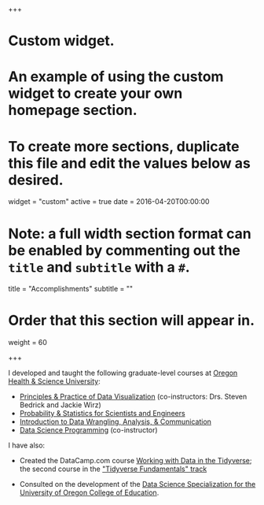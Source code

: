 +++
# Custom widget.
# An example of using the custom widget to create your own homepage section.
# To create more sections, duplicate this file and edit the values below as desired.
widget = "custom"
active = true
date = 2016-04-20T00:00:00

# Note: a full width section format can be enabled by commenting out the `title` and `subtitle` with a `#`.
title = "Accomplishments"
subtitle = ""

# Order that this section will appear in.
weight = 60

+++

I developed and taught the following graduate-level courses at [Oregon Health & Science University](https://www.ohsu.edu):

- [Principles & Practice of Data Visualization](https://apreshill.github.io/data-vis-labs-2018/) (co-instructors: Drs. Steven Bedrick and Jackie Wirz)
- [Probability & Statistics for Scientists and Engineers](https://ohsu-math630.netlify.com/) 
- [Introduction to Data Wrangling, Analysis, & Communication](https://ohsu-conj620.netlify.com/)
- [Data Science Programming](https://github.com/apreshill/ohsu-ds-programming) (co-instructor)

I have also:

- Created the DataCamp.com course [Working with Data in the Tidyverse](https://www.datacamp.com/courses/working-with-data-in-the-tidyverse); the second course in the ["Tidyverse Fundamentals" track](https://www.datacamp.com/tracks/tidyverse-fundamentals)

- Consulted on the development of the [Data Science Specialization for the University of Oregon College of Education](https://github.com/uo-datasci-specialization).
